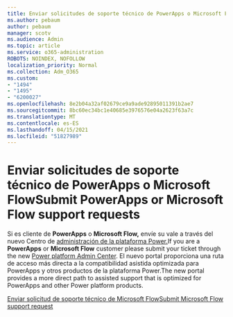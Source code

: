 ```yaml
---
title: Enviar solicitudes de soporte técnico de PowerApps o Microsoft Flow
ms.author: pebaum
author: pebaum
manager: scotv
ms.audience: Admin
ms.topic: article
ms.service: o365-administration
ROBOTS: NOINDEX, NOFOLLOW
localization_priority: Normal
ms.collection: Adm_O365
ms.custom:
- "1494"
- "1495"
- "6200027"
ms.openlocfilehash: 8e2b04a32af02679ce9a9ade92895011391b2ae7
ms.sourcegitcommit: 8bc60ec34bc1e40685e3976576e04a2623f63a7c
ms.translationtype: MT
ms.contentlocale: es-ES
ms.lasthandoff: 04/15/2021
ms.locfileid: "51827989"
---
```

# <a name="submit-powerapps-or-microsoft-flow-support-requests"></a><span data-ttu-id="dab9b-102">Enviar solicitudes de soporte técnico de PowerApps o Microsoft Flow</span><span class="sxs-lookup"><span data-stu-id="dab9b-102">Submit PowerApps or Microsoft Flow support requests</span></span>

<span data-ttu-id="dab9b-103">Si es cliente de **PowerApps** o **Microsoft Flow,** envíe su vale a través del nuevo Centro de [administración de la plataforma Power.](https://admin.powerplatform.microsoft.com/support?newTicket&product=15819)</span><span class="sxs-lookup"><span data-stu-id="dab9b-103">If you are a **PowerApps** or **Microsoft Flow** customer please submit your ticket through the new [Power platform Admin Center](https://admin.powerplatform.microsoft.com/support?newTicket&product=15819).</span></span> <span data-ttu-id="dab9b-104">El nuevo portal proporciona una ruta de acceso más directa a la compatibilidad asistida optimizada para PowerApps y otros productos de la plataforma Power.</span><span class="sxs-lookup"><span data-stu-id="dab9b-104">The new portal provides a more direct path to assisted support that is optimized for PowerApps and other Power platform products.</span></span>

[<span data-ttu-id="dab9b-105">Enviar solicitud de soporte técnico de Microsoft Flow</span><span class="sxs-lookup"><span data-stu-id="dab9b-105">Submit Microsoft Flow support request</span></span>](https://admin.powerplatform.microsoft.com/support?newTicket&product=Flow)
